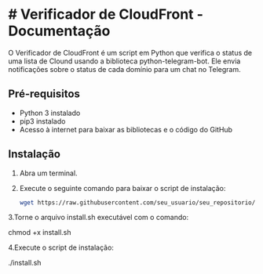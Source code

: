 # # Verificador de CloudFront - Documentação

O Verificador de CloudFront é um script em Python que verifica o status de uma lista de Clound usando a biblioteca python-telegram-bot. Ele envia notificações sobre o status de cada domínio para um chat no Telegram.

## Pré-requisitos

- Python 3 instalado
- pip3 instalado
- Acesso à internet para baixar as bibliotecas e o código do GitHub

## Instalação

1. Abra um terminal.
2. Execute o seguinte comando para baixar o script de instalação:

   ```bash
   wget https://raw.githubusercontent.com/seu_usuario/seu_repositorio/main/install.sh -O install.sh

3.Torne o arquivo install.sh executável com o comando:

chmod +x install.sh

4.Execute o script de instalação:

./install.sh

